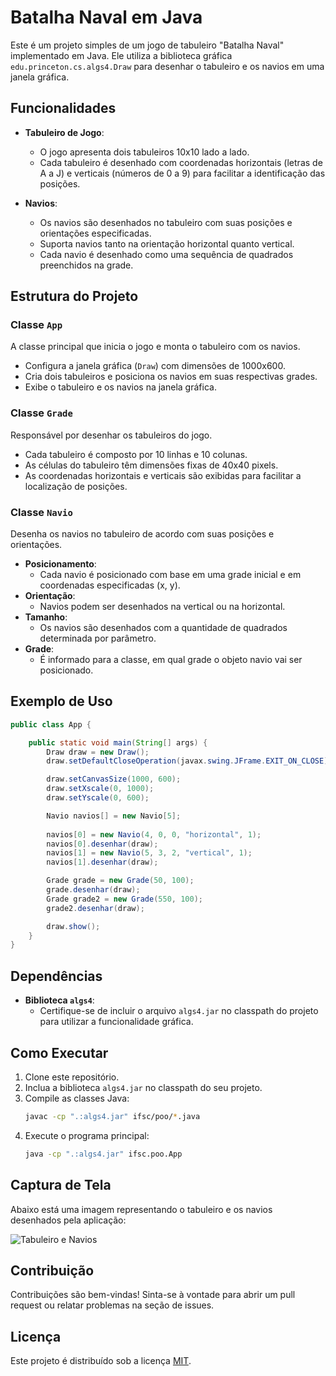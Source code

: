 # Batalha Naval em Java

Este é um projeto simples de um jogo de tabuleiro "Batalha Naval" implementado em Java. Ele utiliza a biblioteca gráfica `edu.princeton.cs.algs4.Draw` para desenhar o tabuleiro e os navios em uma janela gráfica.

## Funcionalidades

- **Tabuleiro de Jogo**:
  - O jogo apresenta dois tabuleiros 10x10 lado a lado.
  - Cada tabuleiro é desenhado com coordenadas horizontais (letras de A a J) e verticais (números de 0 a 9) para facilitar a identificação das posições.

- **Navios**:
  - Os navios são desenhados no tabuleiro com suas posições e orientações especificadas.
  - Suporta navios tanto na orientação horizontal quanto vertical.
  - Cada navio é desenhado como uma sequência de quadrados preenchidos na grade.

## Estrutura do Projeto

### Classe `App`

A classe principal que inicia o jogo e monta o tabuleiro com os navios.

- Configura a janela gráfica (`Draw`) com dimensões de 1000x600.
- Cria dois tabuleiros e posiciona os navios em suas respectivas grades.
- Exibe o tabuleiro e os navios na janela gráfica.

### Classe `Grade`

Responsável por desenhar os tabuleiros do jogo.

- Cada tabuleiro é composto por 10 linhas e 10 colunas.
- As células do tabuleiro têm dimensões fixas de 40x40 pixels.
- As coordenadas horizontais e verticais são exibidas para facilitar a localização de posições.

### Classe `Navio`

Desenha os navios no tabuleiro de acordo com suas posições e orientações.

- **Posicionamento**:
  - Cada navio é posicionado com base em uma grade inicial e em coordenadas especificadas (x, y).
- **Orientação**:
  - Navios podem ser desenhados na vertical ou na horizontal.
- **Tamanho**:
  - Os navios são desenhados com a quantidade de quadrados determinada por parâmetro.
- **Grade**:
  - É informado para a classe, em qual grade o objeto navio vai ser posicionado.

## Exemplo de Uso

```java
public class App {

    public static void main(String[] args) {
        Draw draw = new Draw();
        draw.setDefaultCloseOperation(javax.swing.JFrame.EXIT_ON_CLOSE);

        draw.setCanvasSize(1000, 600);
        draw.setXscale(0, 1000);
        draw.setYscale(0, 600);

        Navio navios[] = new Navio[5];
        
        navios[0] = new Navio(4, 0, 0, "horizontal", 1);
        navios[0].desenhar(draw);
        navios[1] = new Navio(5, 3, 2, "vertical", 1);
        navios[1].desenhar(draw);

        Grade grade = new Grade(50, 100);
        grade.desenhar(draw);
        Grade grade2 = new Grade(550, 100);
        grade2.desenhar(draw);

        draw.show();
    }
}
```

## Dependências

- **Biblioteca `algs4`**: 
  - Certifique-se de incluir o arquivo `algs4.jar` no classpath do projeto para utilizar a funcionalidade gráfica.

## Como Executar

1. Clone este repositório.
2. Inclua a biblioteca `algs4.jar` no classpath do seu projeto.
3. Compile as classes Java:
   ```bash
   javac -cp ".:algs4.jar" ifsc/poo/*.java
   ```
4. Execute o programa principal:
   ```bash
   java -cp ".:algs4.jar" ifsc.poo.App
   ```

## Captura de Tela

Abaixo está uma imagem representando o tabuleiro e os navios desenhados pela aplicação:

![Tabuleiro e Navios](assets/tabuleiro-navios.png)

## Contribuição

Contribuições são bem-vindas! Sinta-se à vontade para abrir um pull request ou relatar problemas na seção de issues.

## Licença

Este projeto é distribuído sob a licença [MIT](LICENSE).
